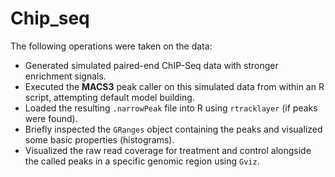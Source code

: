 # Chip_seq
The following operations were taken on the data:
- Generated simulated paired-end ChIP-Seq data with stronger enrichment signals.
- Executed the **MACS3** peak caller on this simulated data from within an R script, attempting default model building.
- Loaded the resulting `.narrowPeak` file into R using `rtracklayer` (if peaks were found).
- Briefly inspected the `GRanges` object containing the peaks and visualized some basic properties (histograms).
- Visualized the raw read coverage for treatment and control alongside the called peaks in a specific genomic region using `Gviz`.
